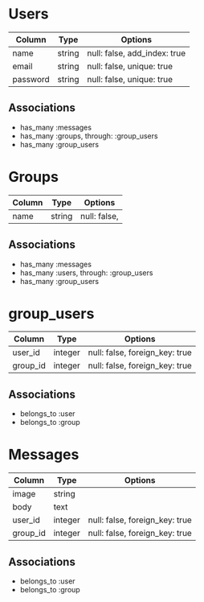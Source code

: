 # Users
|Column|Type|Options|
|------|----|-------|
|name|string|null: false, add_index: true|
|email|string|null: false, unique: true|
|password|string|null: false, unique: true|

## Associations
- has_many :messages
- has_many :groups, through: :group_users
- has_many :group_users

# Groups
|Column|Type|Options|
|------|----|-------|
|name|string|null: false,|

## Associations
- has_many :messages
- has_many :users, through: :group_users
- has_many :group_users

# group_users
|Column|Type|Options|
|------|----|-------|
|user_id|integer|null: false, foreign_key: true|
|group_id|integer|null: false, foreign_key: true|

## Associations
- belongs_to :user
- belongs_to :group

# Messages
|Column|Type|Options|
|------|----|-------|
|image|string|
|body|text|
|user_id|integer|null: false, foreign_key: true|
|group_id|integer|null: false, foreign_key: true|

## Associations
- belongs_to :user
- belongs_to :group